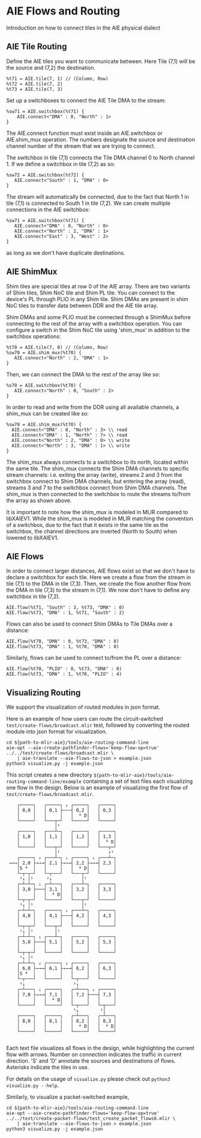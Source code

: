 ﻿# AIE Flows and Routing

Introduction on how to connect tiles in the AIE physical dialect

## AIE Tile Routing

Define the AIE tiles you want to communicate between. Here Tile (7,1) will be the source and (7,2) the destination.

```
%t71 = AIE.tile(7, 1) // (Column, Row)
%t72 = AIE.tile(7, 2)
%t73 = AIE.tile(7, 3)
```
Set up a switchboxes to connect the AIE Tile DMA to the stream:
```
%sw71 = AIE.switchbox(%t71) {
	AIE.connect<"DMA" : 0, "North" : 1>
}
```
The AIE.connect function must exist inside an AIE.switchbox or AIE.shim_mux operation. The numbers designate the source and destination channel number of the stream that we are trying to connect.

The switchbox in tile (7,1) connects the Tile DMA channel 0 to North channel 1. If we define a switchbox in tile (7,2) as so:
 ```
%sw72 = AIE.switchbox(%t72) {
	AIE.connect<"South" : 1, "DMA" : 0>
}
```

The stream will automatically be connected, due to the fact that North 1 in tile (7,1) is connected to South 1 in tile (7,2). We can create multiple connections in the AIE switchbox:  

 ```
%sw71 = AIE.switchbox(%t71) {
	AIE.connect<"DMA" : 0, "North" : 0>
	AIE.connect<"North" : 2, "DMA" : 1>
	AIE.connect<"East" : 3, "West" : 2>
}
```

as long as we don't have duplicate destinations.

## AIE ShimMux 

Shim tiles are special tiles at row 0 of the AIE array. There are two variants of Shim tiles, Shim NoC tile and Shim PL tile. You can connect to the device's PL through PLIO in any Shim tile. Shim DMAs are present in shim NoC tiles to transfer data between DDR and the AIE tile array. 

Shim DMAs and some PLIO must be connected through a ShimMux before connecting to the rest of the array with a switchbox operation. You can configure a switch in the Shim NoC tile using 'shim_mux' in addition to the switchbox operations:

 ```
%t70 = AIE.tile(7, 0) // (Column, Row)
%sw70 = AIE.shim_mux(%t70) {
	AIE.connect<"North" : 2, "DMA" : 1>
}
```

Then, we can connect the DMA to the rest of the array like so:

 ```
%s70 = AIE.switchbox(%t70) {
	AIE.connect<"North" : 0, "South" : 2>
}
```

In order to read and write from the DDR using all available channels, a shim_mux can be created like so:

```
%sw70 = AIE.shim_mux(%t70) { 
  AIE.connect<"DMA" : 0, "North" : 3> \\ read
  AIE.connect<"DMA" : 1, "North" : 7> \\ read
  AIE.connect<"North" : 2, "DMA" : 0> \\ write
  AIE.connect<"North" : 3, "DMA" : 1> \\ write
}
```

The shim_mux always connects to a switchbox to its north, located within the same tile. The shim_mux connects the Shim DMA channels to specific stream channels: i.e. exiting the array (write), streams 2 and 3 from the switchbox connect to Shim DMA channels, but entering the array (read), streams 3 and 7 to the switchbox connect from Shim DMA channels. The shim_mux is then connected to the switchbox to route the streams to/from the array as shown above. 

It is important to note how the shim_mux is modeled in MLIR compared to libXAIEV1. While the shim_mux is modeled in MLIR matching the convention of a switchbox, due to the fact that it exists in the same tile as the switchbox, the channel directions are inverted (North to South) when lowered to libXAIEV1. 

## AIE Flows

In order to connect larger distances, AIE flows exist so that we don't have to declare a switchbox for each tile.  Here we create a flow from the stream in tile (7,1) to the DMA in tile (7,3). Then, we create the flow another flow from the DMA in tile (7,3) to the stream in (7,1). We now don't have to define any switchbox in tile (7,2).

```
AIE.flow(%t71, "South" : 3, %t73, "DMA" : 0)
AIE.flow(%t73, "DMA" : 1, %t71, "South" : 2)
```
Flows can also be used to connect Shim DMAs to Tile DMAs over a distance: 

```
AIE.flow(%t70, "DMA" : 0, %t73, "DMA" : 0)
AIE.flow(%t73, "DMA" : 1, %t70, "DMA" : 0)
```

Similarly, flows can be used to connect to/from the PL over a distance: 

```
AIE.flow(%t70, "PLIO" : 0, %t73, "DMA" : 0)
AIE.flow(%t73, "DMA" : 1, %t70, "PLIO" : 4)
```

## Visualizing Routing

We support the visualization of routed modules in json format. 

Here is an example of how users can route the circuit-switched `test/create-flows/broadcast.mlir` test, followed by converting the routed module into json format for visualization.

```
cd ${path-to-mlir-aie}/tools/aie-routing-command-line
aie-opt --aie-create-pathfinder-flows='keep-flow-op=true' ../../test/create-flows/broadcast.mlir \
    | aie-translate --aie-flows-to-json > example.json
python3 visualize.py -j example.json
```

This script creates a new directory `${path-to-mlir-aie}/tools/aie-routing-command-line/example` containing a set of text files each visualizing one flow in the design.
Below is an example of visualizing the first flow of `test/create-flows/broadcast.mlir`.

```
    ┌─────┐   ┌─────┐ ₁ ┌─────┐   ┌─────┐       
    │ 0,0 │   │ 0,1 ├───┤ 0,2 │   │ 0,3 │       
    │     │   │     │   │  * D│   │     │       
    └─────┘   └───┬─┘   └─────┘   └─────┘       
                  │¹                            
    ┌─────┐   ┌───┴─┐   ┌─────┐   ┌─────┐       
    │ 1,0 │   │ 1,1 │   │ 1,2 │   │ 1,3 │       
    │     │   │     │   │     │   │  * D│       
    └─────┘   └───┬─┘   └─────┘   └───┬─┘       
                  │¹                  ↑¹        
    ┌─────┐ ₂ ┌───┴─┐ ₁ ┌─────┐ ₁ ┌───┴─┐       
 →→→│ 2,0 ├→→→┤ 2,1 ├→→→┤ 2,2 ├→→→┤ 2,3 │       
    │S *  │   │     │   │  * D│   │     │       
    └─┬─┬─┘   └─┬───┘   └───┬─┘   └─────┘       
     ¹↓ │¹     ¹↓           │¹                  
    ┌─┴─┴─┐ ₁ ┌─┴───┐   ┌───┴─┐   ┌─────┐       
    │ 3,0 ├───┤ 3,1 │   │ 3,2 │   │ 3,3 │       
    │     │   │  * D│   │     │   │     │       
    └─┬─┬─┘   └─────┘   └───┬─┘   └─────┘       
     ¹↓ │¹                  │¹                  
    ┌─┴─┴─┐   ┌─────┐ ₁ ┌───┴─┐   ┌─────┐       
    │ 4,0 │   │ 4,1 ├───┤ 4,2 │   │ 4,3 │       
    │     │   │     │   │     │   │     │       
    └─┬─┬─┘   └───┬─┘   └─────┘   └─────┘       
     ¹↓ │¹        │¹                            
    ┌─┴─┴─┐ ₁ ┌───┴─┐   ┌─────┐   ┌─────┐       
    │ 5,0 ├───┤ 5,1 │   │ 5,2 │   │ 5,3 │       
    │     │   │     │   │     │   │     │       
    └─┬─┬─┘   └─────┘   └─────┘   └─────┘       
     ¹↓ │¹                                      
    ┌─┴─┴─┐ ₂ ┌─────┐ ₂ ┌─────┐   ┌─────┐       
    │ 6,0 ├→→→┤ 6,1 ├→→→┤ 6,2 │   │ 6,3 │       
    │S *  │   │     │   │     │   │     │       
    └─┬───┘   └─────┘   └─┬───┘   └─────┘       
     ¹↓                  ²↓                     
    ┌─┴───┐ ₁ ┌─────┐   ┌─┴───┐ ₁ ┌─────┐       
    │ 7,0 ├→→→┤ 7,1 │   │ 7,2 ├───┤ 7,3 │       
    │     │   │  * D│   │     │   │     │       
    └─────┘   └─────┘   └─┬───┘   └─┬───┘       
                         ¹↓        ¹│           
    ┌─────┐   ┌─────┐   ┌─┴───┐   ┌─┴───┐       
    │ 8,0 │   │ 8,1 │   │ 8,2 │   │ 8,3 │       
    │     │   │     │   │  * D│   │  * D│       
    └─────┘   └─────┘   └─────┘   └─────┘      
    
```

Each text file visualizes all flows in the design, while highlighting the current flow with arrows.
Number on connection indicates the traffic in current direction.
'S' and 'D' annotate the sources and destinations of flows.
Asterisks indicate the tiles in use.

For details on the usage of `visualize.py` please check out `python3 visualize.py --help`.


Similarly, to visualize a packet-switched example,  

```
cd ${path-to-mlir-aie}/tools/aie-routing-command-line
aie-opt --aie-create-pathfinder-flows='keep-flow-op=true' ../../test/create-packet-flows/test_create_packet_flows6.mlir \
    | aie-translate --aie-flows-to-json > example.json
python3 visualize.py -j example.json
```
